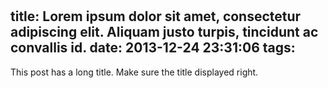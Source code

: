 # 

title:  Lorem ipsum dolor sit amet, consectetur adipiscing elit. Aliquam justo turpis, tincidunt ac convallis id.
date: 2013-12-24 23:31:06
tags:
---

This post has a long title. Make sure the title displayed right.
